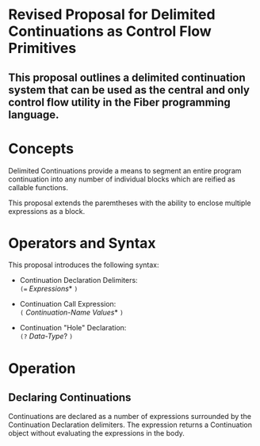 Revised Proposal for Delimited Continuations as Control Flow Primitives
===
This proposal outlines a delimited continuation system that can be used as the 
central and only control flow utility in the Fiber programming language.
---

# Concepts
Delimited Continuations provide a means to segment an entire program continuation into any number of individual blocks which are reified as callable functions.

This proposal extends the paremtheses with the ability to enclose multiple expressions as a block.

# Operators and Syntax

This proposal introduces the following syntax:

* Continuation Declaration Delimiters: \
`(=` *Expressions** `)`

* Continuation Call Expression:\
`(` *Continuation-Name* *Values** `)`

* Continuation "Hole" Declaration:\
`(?` *Data-Type*? `)`

# Operation

## Declaring Continuations

Continuations are declared as a number of expressions surrounded by the Continuation Declaration delimiters. The expression returns a Continuation object without evaluating the expressions in the body.
